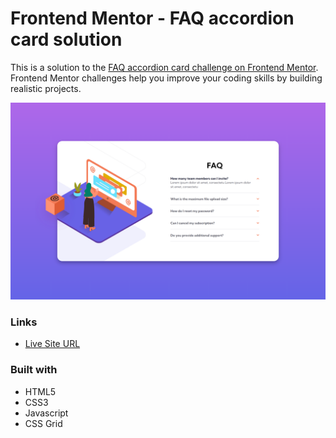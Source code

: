 # Frontend Mentor - FAQ accordion card solution

This is a solution to the [FAQ accordion card challenge on Frontend Mentor](https://www.frontendmentor.io/challenges/faq-accordion-card-XlyjD0Oam). Frontend Mentor challenges help you improve your coding skills by building realistic projects.

![](./screenshot.png)

### Links
- [Live Site URL](https://bytepack-faq-accordion.pages.dev/)

### Built with

- HTML5
- CSS3
- Javascript
- CSS Grid
